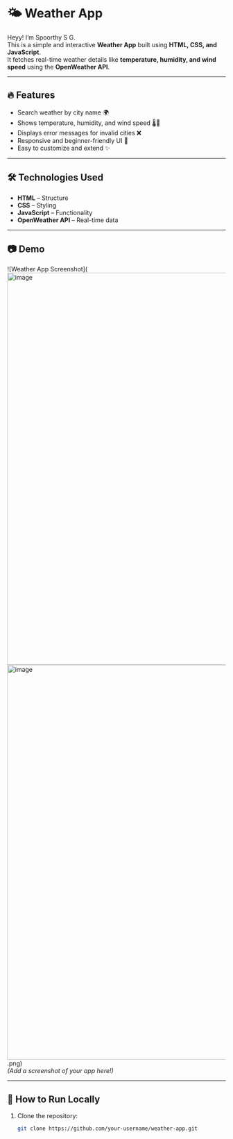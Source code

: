# 🌤️ Weather App

Heyy! I’m Spoorthy S G.  
This is a simple and interactive **Weather App** built using **HTML, CSS, and JavaScript**.  
It fetches real-time weather details like **temperature, humidity, and wind speed** using the **OpenWeather API**.  

---

## 🔥 Features
- Search weather by city name 🌍  
- Shows temperature, humidity, and wind speed 🌡️💨  
- Displays error messages for invalid cities ❌  
- Responsive and beginner-friendly UI 🎨  
- Easy to customize and extend ✨  

---

## 🛠️ Technologies Used
- **HTML** – Structure  
- **CSS** – Styling  
- **JavaScript** – Functionality  
- **OpenWeather API** – Real-time data  

---

## 📷 Demo
![Weather App Screenshot](<img width="1919" height="904" alt="image" src="https://github.com/user-attachments/assets/bb6bce8b-251d-4e62-95dc-7c492c45ed34" />
<img width="1910" height="910" alt="image" src="https://github.com/user-attachments/assets/7f7d6cc9-ce81-4c72-ba1c-e5da93fae695" />
.png)  
*(Add a screenshot of your app here!)*

---

## 🚀 How to Run Locally
1. Clone the repository:  
   ```bash
   git clone https://github.com/your-username/weather-app.git


